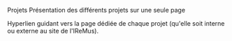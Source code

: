 Projets
Présentation des différents projets sur une seule page

Hyperlien guidant vers la page dédiée de chaque projet (qu'elle soit interne ou externe au site de l'IReMus).
